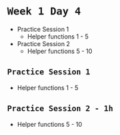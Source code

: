# `Week 1 Day 4`

- Practice Session 1
  - Helper functions 1 - 5
- Practice Session 2
  - Helper functions 5 - 10


## `Practice Session 1`

- Helper functions 1 - 5

## `Practice Session 2 - 1h`

  - Helper functions 5 - 10

